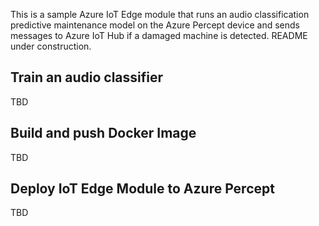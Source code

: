 This is a sample Azure IoT Edge module that runs an audio classification predictive maintenance model on the Azure Percept device and sends messages to Azure IoT Hub if a damaged machine is detected. README under construction.

## Train an audio classifier
TBD

## Build and push Docker Image
TBD

## Deploy IoT Edge Module to Azure Percept
TBD